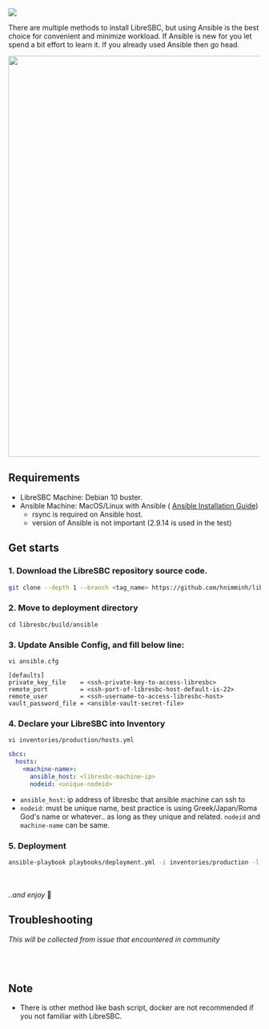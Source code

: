 <img src="https://img.shields.io/badge/STATUS-DONE-blue?style=flat-square">

There are multiple methods to install LibreSBC, but using Ansible is the best choice for convenient and minimize workload. If Ansible is new for you let spend a bit effort to learn it. If you already used Ansible then go head.

<p align="center"> <img width="800" src="https://user-images.githubusercontent.com/58973699/130829862-94ae80a8-f90d-426b-9d7c-efb9f5ec56f8.png"></p>

## Requirements
* LibreSBC Machine: Debian 10 buster.
* Ansible Machine: MacOS/Linux with Ansible ( [Ansible Installation Guide](https://docs.ansible.com/ansible/latest/installation_guide/intro_installation.html))
    * rsync is required on Ansible host.
    * version of Ansible is not important (2.9.14 is used in the test)

## Get starts

### 1. Download the LibreSBC repository source code.
```bash
git clone --depth 1 --branch <tag_name> https://github.com/hnimminh/libresbc.git
```
### 2. Move to deployment directory
```
cd libresbc/build/ansible
```
### 3. Update Ansible Config, and fill below line:
```
vi ansible.cfg
```

```ansible
[defaults]
private_key_file    = <ssh-private-key-to-access-libresbc>
remote_port         = <ssh-port-of-libresbc-host-default-is-22>
remote_user         = <ssh-username-to-access-libresbc-host>
vault_password_file = <ansible-vault-secret-file>
```
### 4. Declare your LibreSBC into Inventory
```
vi inventories/production/hosts.yml
```
```yaml
sbcs:
  hosts:
    <machine-name>:
      ansible_host: <libresbc-machine-ip>
      nodeid: <unique-nodeid>
```
* `ansible_host`: ip address of libresbc that ansible machine can ssh to
* `nodeid`: must be unique name, best practice is using Greek/Japan/Roma God's name or whatever.. as long as they unique and related. `nodeid` and `machine-name` can be same.

### 5. Deployment
```bash
ansible-playbook playbooks/deployment.yml -i inventories/production -l "<machine-name>" -t "platform,libre,nginx,captagent"
```

<br><br>
*..and enjoy* 👏

## Troubleshooting
*This will be collected from issue that encountered in community*

<br><br>
## Note

* There is other method like bash script, docker are not recommended if you not familiar with LibreSBC.



